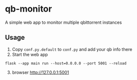 # qb-monitor
A simple web app to monitor multiple qbittorrent instances

## Usage
1. Copy `conf.py.default` to `conf.py` and add your qb info there
2. Start the web app
```
flask --app main run --host=0.0.0.0 --port 5001 --reload
```
3. browser http://127.0.0.1:5001
